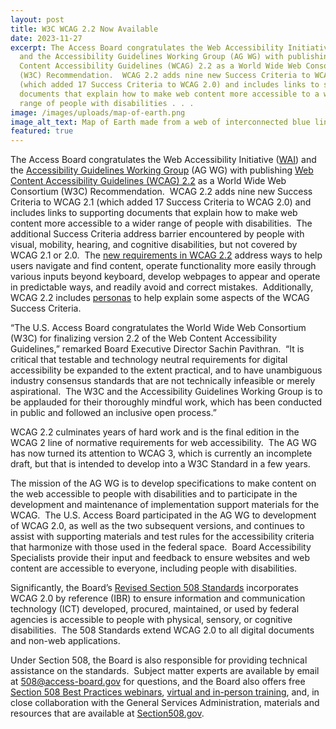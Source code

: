 ```yaml
---
layout: post
title: W3C WCAG 2.2 Now Available
date: 2023-11-27
excerpt: The Access Board congratulates the Web Accessibility Initiative (WAI)
  and the Accessibility Guidelines Working Group (AG WG) with publishing Web
  Content Accessibility Guidelines (WCAG) 2.2 as a World Wide Web Consortium
  (W3C) Recommendation.  WCAG 2.2 adds nine new Success Criteria to WCAG 2.1
  (which added 17 Success Criteria to WCAG 2.0) and includes links to supporting
  documents that explain how to make web content more accessible to a wider
  range of people with disabilities . . .
image: /images/uploads/map-of-earth.png
image_alt_text: Map of Earth made from a web of interconnected blue lines.
featured: true
---
```

The Access Board congratulates the Web Accessibility Initiative ([WAI](https://www.w3.org/WAI/)) and the [Accessibility Guidelines Working Group](https://www.w3.org/groups/wg/ag/) (AG WG) with publishing [Web Content Accessibility Guidelines (WCAG) 2.2](https://www.w3.org/TR/WCAG22/) as a World Wide Web Consortium (W3C) Recommendation.  WCAG 2.2 adds nine new Success Criteria to WCAG 2.1 (which added 17 Success Criteria to WCAG 2.0) and includes links to supporting documents that explain how to make web content more accessible to a wider range of people with disabilities.  The additional Success Criteria address barrier encountered by people with visual, mobility, hearing, and cognitive disabilities, but not covered by WCAG 2.1 or 2.0.  The [new requirements in WCAG 2.2](https://www.w3.org/WAI/standards-guidelines/wcag/new-in-22/) address ways to help users navigate and find content, operate functionality more easily through various inputs beyond keyboard, develop webpages to appear and operate in predictable ways, and readily avoid and correct mistakes.  Additionally, WCAG 2.2 includes [personas](https://www.w3.org/WAI/standards-guidelines/wcag/new-in-22/#about-the-personas) to help explain some aspects of the WCAG Success Criteria. 

“The U.S. Access Board congratulates the World Wide Web Consortium (W3C) for finalizing version 2.2 of the Web Content Accessibility Guidelines,” remarked Board Executive Director Sachin Pavithran.  “It is critical that testable and technology neutral requirements for digital accessibility be expanded to the extent practical, and to have unambiguous industry consensus standards that are not technically infeasible or merely aspirational.  The W3C and the Accessibility Guidelines Working Group is to be applauded for their thoroughly mindful work, which has been conducted in public and followed an inclusive open process.” 

WCAG 2.2 culminates years of hard work and is the final edition in the WCAG 2 line of normative requirements for web accessibility.  The AG WG has now turned its attention to WCAG 3, which is currently an incomplete draft, but that is intended to develop into a W3C Standard in a few years. 

The mission of the AG WG is to develop specifications to make content on the web accessible to people with disabilities and to participate in the development and maintenance of implementation support materials for the WCAG.  The U.S. Access Board participated in the AG WG to development of WCAG 2.0, as well as the two subsequent versions, and continues to assist with supporting materials and test rules for the accessibility criteria that harmonize with those used in the federal space.  Board Accessibility Specialists provide their input and feedback to ensure websites and web content are accessible to everyone, including people with disabilities. 

Significantly, the Board’s [Revised Section 508 Standards](https://www.access-board.gov/ict/) incorporates WCAG 2.0 by reference (IBR) to ensure information and communication technology (ICT) developed, procured, maintained, or used by federal agencies is accessible to people with physical, sensory, or cognitive disabilities.  The 508 Standards extend WCAG 2.0 to all digital documents and non-web applications. 

Under Section 508, the Board is also responsible for providing technical assistance on the standards.  Subject matter experts are available by email at [508@access-board.gov](mailto:508@access-board.gov) for questions, and the Board also offers free [Section 508 Best Practices webinars](https://www.access-board.gov/webinars/), [virtual and in-person training](https://www.access-board.gov/webinars/training.html), and, in close collaboration with the General Services Administration, materials and resources that are available at [Section508.gov](https://www.section508.gov/).
